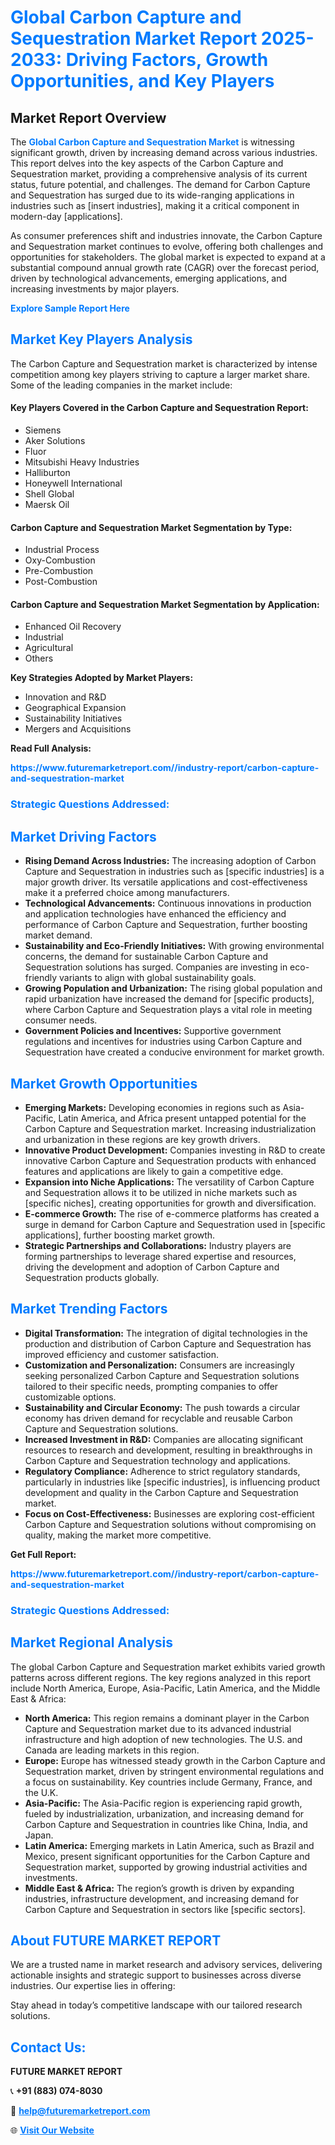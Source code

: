 <h1 style="color: #007BFF;">Global Carbon Capture and Sequestration Market Report 2025-2033: Driving Factors, Growth Opportunities, and Key Players</h1>

<section id="overview">
<h2>Market Report Overview</h2>
<p>The <a href="https://www.futuremarketreport.com//industry-report/carbon-capture-and-sequestration-market" style="color: #007BFF; text-decoration: none;"><strong>Global Carbon Capture and Sequestration Market</strong></a> is witnessing significant growth, driven by increasing demand across various industries. This report delves into the key aspects of the Carbon Capture and Sequestration market, providing a comprehensive analysis of its current status, future potential, and challenges. The demand for Carbon Capture and Sequestration has surged due to its wide-ranging applications in industries such as [insert industries], making it a critical component in modern-day [applications].</p>
<p>As consumer preferences shift and industries innovate, the Carbon Capture and Sequestration market continues to evolve, offering both challenges and opportunities for stakeholders. The global market is expected to expand at a substantial compound annual growth rate (CAGR) over the forecast period, driven by technological advancements, emerging applications, and increasing investments by major players.</p>
</section>

<section id="overview">
<p><a href="https://www.futuremarketreport.com//request-sample/reportId=45980" style="color: #007BFF; text-decoration: none;"><strong>Explore Sample Report Here</strong></a></p>
</section>

<section id="key-players">
<h2 style="color: #007BFF;">Market Key Players Analysis</h2>
<p>The Carbon Capture and Sequestration market is characterized by intense competition among key players striving to capture a larger market share. Some of the leading companies in the market include:</p>
<h4>Key Players Covered in the Carbon Capture and Sequestration Report:</h4>
<ul><li>Siemens</li><li>Aker Solutions</li><li>Fluor</li><li>Mitsubishi Heavy Industries</li><li>Halliburton</li><li>Honeywell International</li><li>Shell Global</li><li>Maersk Oil</li></ul>
<h4>Carbon Capture and Sequestration Market Segmentation by Type:</h4>
<ul><li>Industrial Process</li><li>Oxy-Combustion</li><li>Pre-Combustion</li><li>Post-Combustion</li></ul>

<h4>Carbon Capture and Sequestration Market Segmentation by Application:</h4>
<ul><li>Enhanced Oil Recovery</li><li>Industrial</li><li>Agricultural</li><li>Others</li></ul>
<p><strong>Key Strategies Adopted by Market Players:</strong></p>
<ul>
<li>Innovation and R&D</li>
<li>Geographical Expansion</li>
<li>Sustainability Initiatives</li>
<li>Mergers and Acquisitions</li>
</ul>
</section>

<section>
<p><strong>Read Full Analysis: </strong></p><a href="https://www.futuremarketreport.com//industry-report/carbon-capture-and-sequestration-market" style="color: #007BFF; text-decoration: none;"><strong>https://www.futuremarketreport.com//industry-report/carbon-capture-and-sequestration-market</strong></a>
<h3 style="color: #007BFF;">Strategic Questions Addressed:</h3>
</section>

<section id="driving-factors">
<h2 style="color: #007BFF;">Market Driving Factors</h2>
<ul>
<li><strong>Rising Demand Across Industries:</strong> The increasing adoption of Carbon Capture and Sequestration in industries such as [specific industries] is a major growth driver. Its versatile applications and cost-effectiveness make it a preferred choice among manufacturers.</li>
<li><strong>Technological Advancements:</strong> Continuous innovations in production and application technologies have enhanced the efficiency and performance of Carbon Capture and Sequestration, further boosting market demand.</li>
<li><strong>Sustainability and Eco-Friendly Initiatives:</strong> With growing environmental concerns, the demand for sustainable Carbon Capture and Sequestration solutions has surged. Companies are investing in eco-friendly variants to align with global sustainability goals.</li>
<li><strong>Growing Population and Urbanization:</strong> The rising global population and rapid urbanization have increased the demand for [specific products], where Carbon Capture and Sequestration plays a vital role in meeting consumer needs.</li>
<li><strong>Government Policies and Incentives:</strong> Supportive government regulations and incentives for industries using Carbon Capture and Sequestration have created a conducive environment for market growth.</li>
</ul>
</section>

<section id="growth-opportunities">
<h2 style="color: #007BFF;">Market Growth Opportunities</h2>
<ul>
<li><strong>Emerging Markets:</strong> Developing economies in regions such as Asia-Pacific, Latin America, and Africa present untapped potential for the Carbon Capture and Sequestration market. Increasing industrialization and urbanization in these regions are key growth drivers.</li>
<li><strong>Innovative Product Development:</strong> Companies investing in R&D to create innovative Carbon Capture and Sequestration products with enhanced features and applications are likely to gain a competitive edge.</li>
<li><strong>Expansion into Niche Applications:</strong> The versatility of Carbon Capture and Sequestration allows it to be utilized in niche markets such as [specific niches], creating opportunities for growth and diversification.</li>
<li><strong>E-commerce Growth:</strong> The rise of e-commerce platforms has created a surge in demand for Carbon Capture and Sequestration used in [specific applications], further boosting market growth.</li>
<li><strong>Strategic Partnerships and Collaborations:</strong> Industry players are forming partnerships to leverage shared expertise and resources, driving the development and adoption of Carbon Capture and Sequestration products globally.</li>
</ul>
</section>

<section id="trending-factors">
<h2 style="color: #007BFF;">Market Trending Factors</h2>
<ul>
<li><strong>Digital Transformation:</strong> The integration of digital technologies in the production and distribution of Carbon Capture and Sequestration has improved efficiency and customer satisfaction.</li>
<li><strong>Customization and Personalization:</strong> Consumers are increasingly seeking personalized Carbon Capture and Sequestration solutions tailored to their specific needs, prompting companies to offer customizable options.</li>
<li><strong>Sustainability and Circular Economy:</strong> The push towards a circular economy has driven demand for recyclable and reusable Carbon Capture and Sequestration solutions.</li>
<li><strong>Increased Investment in R&D:</strong> Companies are allocating significant resources to research and development, resulting in breakthroughs in Carbon Capture and Sequestration technology and applications.</li>
<li><strong>Regulatory Compliance:</strong> Adherence to strict regulatory standards, particularly in industries like [specific industries], is influencing product development and quality in the Carbon Capture and Sequestration market.</li>
<li><strong>Focus on Cost-Effectiveness:</strong> Businesses are exploring cost-efficient Carbon Capture and Sequestration solutions without compromising on quality, making the market more competitive.</li>
</ul>
</section>

<section>
<p><strong>Get Full Report: </strong></p><a href="https://www.futuremarketreport.com//industry-report/carbon-capture-and-sequestration-market" style="color: #007BFF; text-decoration: none;"><strong>https://www.futuremarketreport.com//industry-report/carbon-capture-and-sequestration-market</strong></a>
<h3 style="color: #007BFF;">Strategic Questions Addressed:</h3>
</section>


<section id="regional-analysis">
<h2 style="color: #007BFF;">Market Regional Analysis</h2>
<p>The global Carbon Capture and Sequestration market exhibits varied growth patterns across different regions. The key regions analyzed in this report include North America, Europe, Asia-Pacific, Latin America, and the Middle East & Africa:</p>
<ul>
<li><strong>North America:</strong> This region remains a dominant player in the Carbon Capture and Sequestration market due to its advanced industrial infrastructure and high adoption of new technologies. The U.S. and Canada are leading markets in this region.</li>
<li><strong>Europe:</strong> Europe has witnessed steady growth in the Carbon Capture and Sequestration market, driven by stringent environmental regulations and a focus on sustainability. Key countries include Germany, France, and the U.K.</li>
<li><strong>Asia-Pacific:</strong> The Asia-Pacific region is experiencing rapid growth, fueled by industrialization, urbanization, and increasing demand for Carbon Capture and Sequestration in countries like China, India, and Japan.</li>
<li><strong>Latin America:</strong> Emerging markets in Latin America, such as Brazil and Mexico, present significant opportunities for the Carbon Capture and Sequestration market, supported by growing industrial activities and investments.</li>
<li><strong>Middle East & Africa:</strong> The region’s growth is driven by expanding industries, infrastructure development, and increasing demand for Carbon Capture and Sequestration in sectors like [specific sectors].</li>
</ul>
</section>

<footer>
<h2 style="color: #007BFF;">About FUTURE MARKET REPORT</h2>
<p>We are a trusted name in market research and advisory services, delivering actionable insights and strategic support to businesses across diverse industries. Our expertise lies in offering:</p>

<p>Stay ahead in today’s competitive landscape with our tailored research solutions.</p>

<h2 style="color: #007BFF;">Contact Us:</h2>
<p><strong>FUTURE MARKET REPORT</strong></p>
<p>📞 <strong>+91 (883) 074-8030</strong></p>
<p>📧 <strong><a href="mailto:help@futuremarketreport.com" style="color: #007BFF;">help@futuremarketreport.com</a></strong></p>
<p>🌐 <strong><a href="https://www.futuremarketreport.com/" style="color: #007BFF;">Visit Our Website</a></strong></p>
</footer>